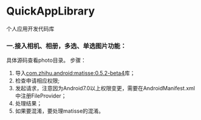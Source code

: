 # QuickAppLibrary
个人应用开发代码库

### 一.接入相机、相册，多选、单选图片功能：
  具体源码查看photo目录。
  步骤：
  1. 导入[com.zhihu.android:matisse:0.5.2-beta4](https://github.com/zhihu/Matisse)库；
  2. 检查申请相应权限;
  3. 发起请求，注意因为Android7.0以上权限变更，需要在AndroidManifest.xml中注册FileProvider；
  4. 处理结果；
  5. 如果要混淆，要处理matisse的混淆。
  
  
